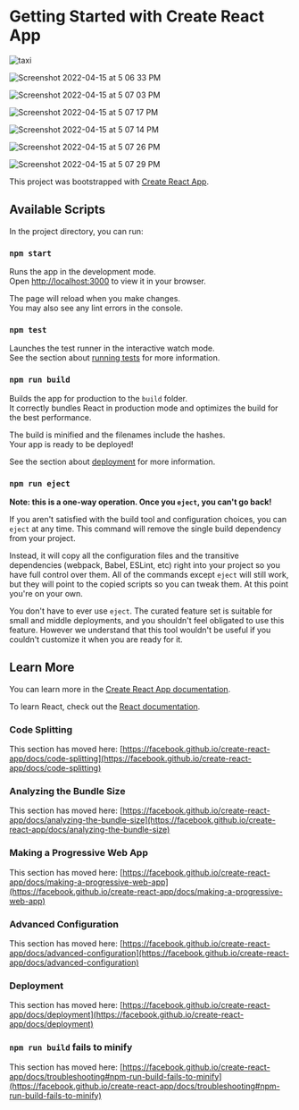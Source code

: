 # Getting Started with Create React App
![taxi](https://user-images.githubusercontent.com/63497314/163566165-008130eb-76d7-44dc-b57d-89dcc3049471.png)


![Screenshot 2022-04-15 at 5 06 33 PM](https://user-images.githubusercontent.com/63497314/163566676-5211aa7f-002b-469d-8ada-a7b5d1637af9.jpg)

![Screenshot 2022-04-15 at 5 07 03 PM](https://user-images.githubusercontent.com/63497314/163566698-97ebcf80-195f-4a4e-8df2-26a9e93f2164.jpg)

![Screenshot 2022-04-15 at 5 07 17 PM](https://user-images.githubusercontent.com/63497314/163566715-9d70343d-c2f8-4a31-b1b5-c0a1d6943a4c.jpg)

![Screenshot 2022-04-15 at 5 07 14 PM](https://user-images.githubusercontent.com/63497314/163566760-3a98d1b0-50e4-49db-b03c-d95673966624.jpg)

![Screenshot 2022-04-15 at 5 07 26 PM](https://user-images.githubusercontent.com/63497314/163566769-c8ffec52-ad15-48bd-b8d4-5565a49af881.jpg)

![Screenshot 2022-04-15 at 5 07 29 PM](https://user-images.githubusercontent.com/63497314/163566775-86d03ffe-fdf6-4b04-996b-868eeee791c1.jpg)


This project was bootstrapped with [Create React App](https://github.com/facebook/create-react-app).

## Available Scripts

In the project directory, you can run:

### `npm start`

Runs the app in the development mode.\
Open [http://localhost:3000](http://localhost:3000) to view it in your browser.

The page will reload when you make changes.\
You may also see any lint errors in the console.

### `npm test`

Launches the test runner in the interactive watch mode.\
See the section about [running tests](https://facebook.github.io/create-react-app/docs/running-tests) for more information.

### `npm run build`

Builds the app for production to the `build` folder.\
It correctly bundles React in production mode and optimizes the build for the best performance.

The build is minified and the filenames include the hashes.\
Your app is ready to be deployed!

See the section about [deployment](https://facebook.github.io/create-react-app/docs/deployment) for more information.

### `npm run eject`

**Note: this is a one-way operation. Once you `eject`, you can't go back!**

If you aren't satisfied with the build tool and configuration choices, you can `eject` at any time. This command will remove the single build dependency from your project.

Instead, it will copy all the configuration files and the transitive dependencies (webpack, Babel, ESLint, etc) right into your project so you have full control over them. All of the commands except `eject` will still work, but they will point to the copied scripts so you can tweak them. At this point you're on your own.

You don't have to ever use `eject`. The curated feature set is suitable for small and middle deployments, and you shouldn't feel obligated to use this feature. However we understand that this tool wouldn't be useful if you couldn't customize it when you are ready for it.

## Learn More

You can learn more in the [Create React App documentation](https://facebook.github.io/create-react-app/docs/getting-started).

To learn React, check out the [React documentation](https://reactjs.org/).

### Code Splitting

This section has moved here: [https://facebook.github.io/create-react-app/docs/code-splitting](https://facebook.github.io/create-react-app/docs/code-splitting)

### Analyzing the Bundle Size

This section has moved here: [https://facebook.github.io/create-react-app/docs/analyzing-the-bundle-size](https://facebook.github.io/create-react-app/docs/analyzing-the-bundle-size)

### Making a Progressive Web App

This section has moved here: [https://facebook.github.io/create-react-app/docs/making-a-progressive-web-app](https://facebook.github.io/create-react-app/docs/making-a-progressive-web-app)

### Advanced Configuration

This section has moved here: [https://facebook.github.io/create-react-app/docs/advanced-configuration](https://facebook.github.io/create-react-app/docs/advanced-configuration)

### Deployment

This section has moved here: [https://facebook.github.io/create-react-app/docs/deployment](https://facebook.github.io/create-react-app/docs/deployment)

### `npm run build` fails to minify

This section has moved here: [https://facebook.github.io/create-react-app/docs/troubleshooting#npm-run-build-fails-to-minify](https://facebook.github.io/create-react-app/docs/troubleshooting#npm-run-build-fails-to-minify)
